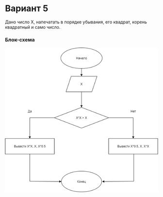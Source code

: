 # Вариант 5
Дано число Х, напечатать в порядке убывания, его квадрат, корень
квадратный и само число.

### Блок-схема
![Блок-схема алгоритма](6.png) 
